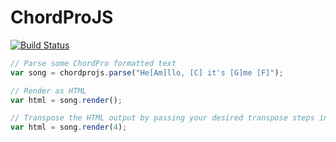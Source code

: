 ChordProJS
==========

[![Build Status](https://travis-ci.org/tvdavies/chordprojs.svg)](https://travis-ci.org/tvdavies/chordprojs)

```js
// Parse some ChordPro formatted text
var song = chordprojs.parse("He[Am]llo, [C] it's [G]me [F]");

// Render as HTML
var html = song.render();

// Transpose the HTML output by passing your desired transpose steps into the render function.
var html = song.render(4);
```
